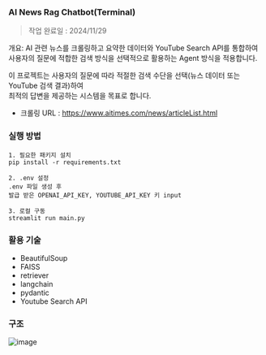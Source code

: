 ### AI News Rag Chatbot(Terminal)
> 작업 완료일 : 2024/11/29

개요: AI 관련 뉴스를 크롤링하고 요약한 데이터와 YouTube Search API를 통합하여  
사용자의 질문에 적합한 검색 방식을 선택적으로 활용하는 Agent 방식을 적용합니다.    

이 프로젝트는 사용자의 질문에 따라 적절한 검색 수단을 선택(뉴스 데이터 또는 YouTube 검색 결과)하여  
최적의 답변을 제공하는 시스템을 목표로 합니다.  

- 크롤링 URL : https://www.aitimes.com/news/articleList.html  

### 실행 방법
```
1. 필요한 패키지 설치
pip install -r requirements.txt

2. .env 설정
.env 파일 생성 후 
발급 받은 OPENAI_API_KEY, YOUTUBE_API_KEY 키 input

3. 로컬 구동
streamlit run main.py
```

### 활용 기술
- BeautifulSoup
- FAISS
- retriever
- langchain
- pydantic
- Youtube Search API

### 구조
![image](https://github.com/user-attachments/assets/d2b46027-d123-420e-aba6-2430519b9500)
